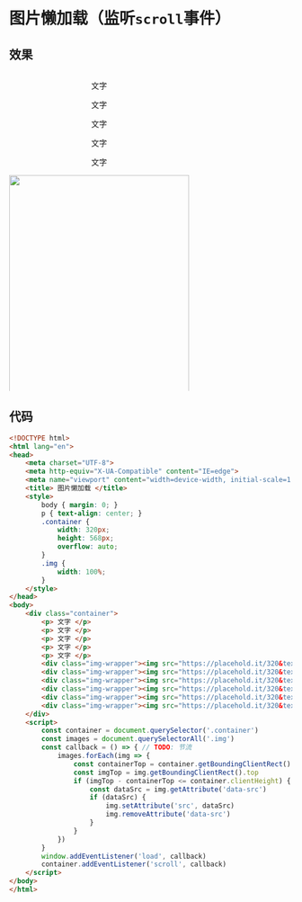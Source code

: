 # 图片懒加载（监听`scroll`事件）

## 效果

<html lang="en">

<head>
    <meta charset="UTF-8">
    <meta http-equiv="X-UA-Compatible" content="IE=edge">
    <meta name="viewport" content="width=device-width, initial-scale=1.0">
    <title> 图片懒加载 </title>
    <style>
        body { margin: 0; }
        p { text-align: center; }
        .container {
            width: 320px;
            height: 568px;
            overflow: auto;
        }
        .img {
            width: 100%;
        }
    </style>
</head>
<body>
    <div class="container">
        <p> 文字 </p>
        <p> 文字 </p>
        <p> 文字 </p>
        <p> 文字 </p>
        <p> 文字 </p>
        <div class="img-wrapper"><img src="https://placehold.it/320&text=Loading..." class="img" data-src="/skill-blog/img/0001.png"></div>
        <div class="img-wrapper"><img src="https://placehold.it/320&text=Loading..." class="img" data-src="/skill-blog/img/0002.png"></div>
        <div class="img-wrapper"><img src="https://placehold.it/320&text=Loading..." class="img" data-src="/skill-blog/img/0003.png"></div>
        <div class="img-wrapper"><img src="https://placehold.it/320&text=Loading..." class="img" data-src="/skill-blog/img/0004.png"></div>
        <div class="img-wrapper"><img src="https://placehold.it/320&text=Loading..." class="img" data-src="/skill-blog/img/0005.bmp"></div>
        <div class="img-wrapper"><img src="https://placehold.it/320&text=Loading..." class="img" data-src="/skill-blog/img/0006.bmp"></div>
    </div>
    <script>
        const container = document.querySelector('.container')
        const images = document.querySelectorAll('.img')
        const callback = () => { // TODO: 节流
            images.forEach(img => {
                const containerTop = container.getBoundingClientRect().top
                const imgTop = img.getBoundingClientRect().top
                if (imgTop - containerTop <= container.clientHeight) {
                    const dataSrc = img.getAttribute('data-src')
                    if (dataSrc) {
                        img.setAttribute('src', dataSrc)
                        img.removeAttribute('data-src')
                    }
                }
            })
        }
        window.addEventListener('load', callback)
        container.addEventListener('scroll', callback)
    </script>
</body>
</html>


## 代码

```html
<!DOCTYPE html>
<html lang="en">
<head>
    <meta charset="UTF-8">
    <meta http-equiv="X-UA-Compatible" content="IE=edge">
    <meta name="viewport" content="width=device-width, initial-scale=1.0">
    <title> 图片懒加载 </title>
    <style>
        body { margin: 0; }
        p { text-align: center; }
        .container {
            width: 320px;
            height: 568px;
            overflow: auto;
        }
        .img {
            width: 100%;
        }
    </style>
</head>
<body>
    <div class="container">
        <p> 文字 </p>
        <p> 文字 </p>
        <p> 文字 </p>
        <p> 文字 </p>
        <p> 文字 </p>
        <div class="img-wrapper"><img src="https://placehold.it/320&text=Loading..." class="img" data-src="/skill-blog/img/0001.png"></div>
        <div class="img-wrapper"><img src="https://placehold.it/320&text=Loading..." class="img" data-src="/skill-blog/img/0002.png"></div>
        <div class="img-wrapper"><img src="https://placehold.it/320&text=Loading..." class="img" data-src="/skill-blog/img/0003.png"></div>
        <div class="img-wrapper"><img src="https://placehold.it/320&text=Loading..." class="img" data-src="/skill-blog/img/0004.png"></div>
        <div class="img-wrapper"><img src="https://placehold.it/320&text=Loading..." class="img" data-src="/skill-blog/img/0005.bmp"></div>
        <div class="img-wrapper"><img src="https://placehold.it/320&text=Loading..." class="img" data-src="/skill-blog/img/0006.bmp"></div>
    </div>
    <script>
        const container = document.querySelector('.container')
        const images = document.querySelectorAll('.img')
        const callback = () => { // TODO: 节流
            images.forEach(img => {
                const containerTop = container.getBoundingClientRect().top
                const imgTop = img.getBoundingClientRect().top
                if (imgTop - containerTop <= container.clientHeight) {
                    const dataSrc = img.getAttribute('data-src')
                    if (dataSrc) {
                        img.setAttribute('src', dataSrc)
                        img.removeAttribute('data-src')
                    }
                }
            })
        }
        window.addEventListener('load', callback)
        container.addEventListener('scroll', callback)
    </script>
</body>
</html>
```

